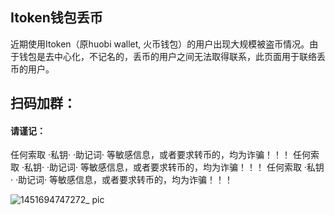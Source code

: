 ## Itoken钱包丢币
近期使用Itoken（原huobi wallet, 火币钱包）的用户出现大规模被盗币情况。由于钱包是去中心化，不记名的，丢币的用户之间无法取得联系，此页面用于联络丢币的用户。

## 

## 扫码加群：
#### 请谨记：
任何索取 ·私钥· ·助记词· 等敏感信息，或者要求转币的，均为诈骗！！！ 
任何索取 ·私钥· ·助记词· 等敏感信息，或者要求转币的，均为诈骗！！！ 
任何索取 ·私钥· ·助记词· 等敏感信息，或者要求转币的，均为诈骗！！！ 

![1451694747272_ pic](https://github.com/xbkp/itoken-lose-coin/assets/33142421/12c2adc6-204a-46ac-ae3d-3442e2b9a21e)
